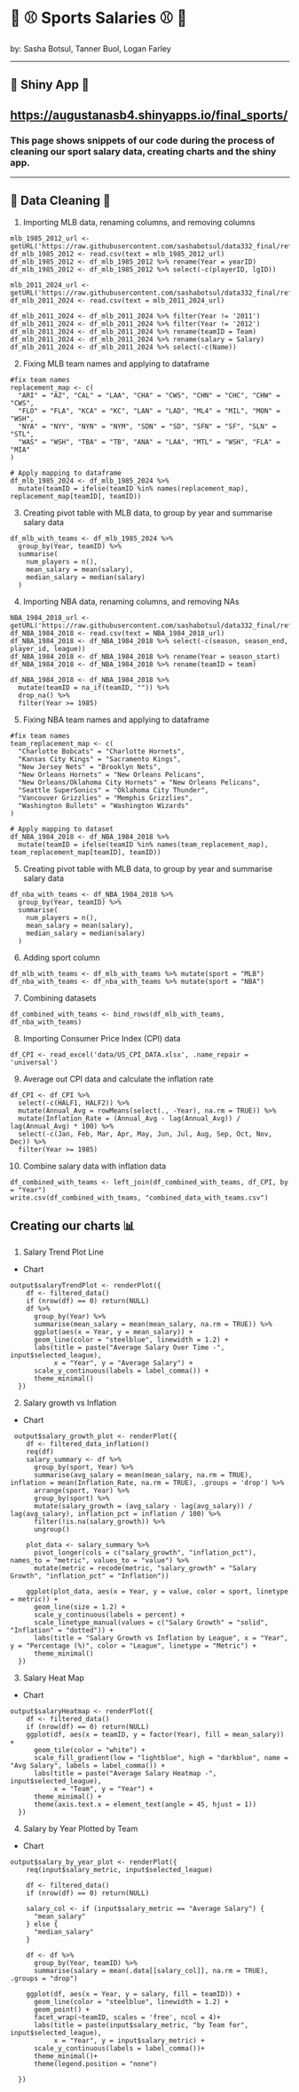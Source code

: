# 🏀 ⚾ Sports Salaries ⚾ 🏀
<p> by: Sasha Botsul, Tanner Buol, Logan Farley </p>

---
## 🎉 Shiny App 🎉 
https://augustanasb4.shinyapps.io/final_sports/
---

### This page shows snippets of our code during the process of cleaning our sport salary data, creating charts and the shiny app.

---
## 🫧 Data Cleaning 🫧
1. Importing MLB data, renaming columns, and removing columns
```
mlb_1985_2012_url <- getURL('https://raw.githubusercontent.com/sashabotsul/data332_final/refs/heads/main/data/MLB_Salaries_1985_2012.csv')
df_mlb_1985_2012 <- read.csv(text = mlb_1985_2012_url)
df_mlb_1985_2012 <- df_mlb_1985_2012 %>% rename(Year = yearID)
df_mlb_1985_2012 <- df_mlb_1985_2012 %>% select(-c(playerID, lgID))

mlb_2011_2024_url <- getURL('https://raw.githubusercontent.com/sashabotsul/data332_final/refs/heads/main/data/mlb_salary_data_2011_2024.csv')
df_mlb_2011_2024 <- read.csv(text = mlb_2011_2024_url)

df_mlb_2011_2024 <- df_mlb_2011_2024 %>% filter(Year != '2011')
df_mlb_2011_2024 <- df_mlb_2011_2024 %>% filter(Year != '2012')
df_mlb_2011_2024 <- df_mlb_2011_2024 %>% rename(teamID = Team)
df_mlb_2011_2024 <- df_mlb_2011_2024 %>% rename(salary = Salary)
df_mlb_2011_2024 <- df_mlb_2011_2024 %>% select(-c(Name))
```

2. Fixing MLB team names and applying to dataframe
```
#fix team names
replacement_map <- c(
  "ARI" = "AZ", "CAL" = "LAA", "CHA" = "CWS", "CHN" = "CHC", "CHW" = "CWS",
  "FLO" = "FLA", "KCA" = "KC", "LAN" = "LAD", "ML4" = "MIL", "MON" = "WSH",
  "NYA" = "NYY", "NYN" = "NYM", "SDN" = "SD", "SFN" = "SF", "SLN" = "STL",
  "WAS" = "WSH", "TBA" = "TB", "ANA" = "LAA", "MTL" = "WSH", "FLA" = "MIA"
)

# Apply mapping to dataframe
df_mlb_1985_2024 <- df_mlb_1985_2024 %>%
  mutate(teamID = ifelse(teamID %in% names(replacement_map), replacement_map[teamID], teamID))
```

3. Creating pivot table with MLB data, to group by year and summarise salary data
```
df_mlb_with_teams <- df_mlb_1985_2024 %>%
  group_by(Year, teamID) %>%
  summarise(
    num_players = n(),
    mean_salary = mean(salary),
    median_salary = median(salary)
  )
```

4. Importing NBA data, renaming columns, and removing NAs
```
NBA_1984_2018_url <- getURL('https://raw.githubusercontent.com/sashabotsul/data332_final/refs/heads/main/data/NBA_Salaries_1985to2018.csv')
df_NBA_1984_2018 <- read.csv(text = NBA_1984_2018_url)
df_NBA_1984_2018 <- df_NBA_1984_2018 %>% select(-c(season, season_end, player_id, league))
df_NBA_1984_2018 <- df_NBA_1984_2018 %>% rename(Year = season_start)
df_NBA_1984_2018 <- df_NBA_1984_2018 %>% rename(teamID = team)

df_NBA_1984_2018 <- df_NBA_1984_2018 %>%
  mutate(teamID = na_if(teamID, "")) %>%
  drop_na() %>%
  filter(Year >= 1985)
```

5. Fixing NBA team names and applying to dataframe
```
#fix team names
team_replacement_map <- c(
  "Charlotte Bobcats" = "Charlotte Hornets",
  "Kansas City Kings" = "Sacramento Kings",
  "New Jersey Nets" = "Brooklyn Nets",
  "New Orleans Hornets" = "New Orleans Pelicans",
  "New Orleans/Oklahoma City Hornets" = "New Orleans Pelicans",
  "Seattle SuperSonics" = "Oklahoma City Thunder",
  "Vancouver Grizzlies" = "Memphis Grizzlies",
  "Washington Bullets" = "Washington Wizards"
)

# Apply mapping to dataset
df_NBA_1984_2018 <- df_NBA_1984_2018 %>%
  mutate(teamID = ifelse(teamID %in% names(team_replacement_map), team_replacement_map[teamID], teamID))
```

5. Creating pivot table with MLB data, to group by year and summarise salary data
```
df_nba_with_teams <- df_NBA_1984_2018 %>%
  group_by(Year, teamID) %>%
  summarise(
    num_players = n(),
    mean_salary = mean(salary),
    median_salary = median(salary)
  )
```

6. Adding sport column
```
df_mlb_with_teams <- df_mlb_with_teams %>% mutate(sport = "MLB")
df_nba_with_teams <- df_nba_with_teams %>% mutate(sport = "NBA")
```

7. Combining datasets
```
df_combined_with_teams <- bind_rows(df_mlb_with_teams, df_nba_with_teams)
```

8. Importing Consumer Price Index (CPI) data
```
df_CPI <- read_excel('data/US_CPI_DATA.xlsx', .name_repair = 'universal')
```

9. Average out CPI data and calculate the inflation rate
```
df_CPI <- df_CPI %>%
  select(-c(HALF1, HALF2)) %>%
  mutate(Annual_Avg = rowMeans(select(., -Year), na.rm = TRUE)) %>%
  mutate(Inflation_Rate = (Annual_Avg - lag(Annual_Avg)) / lag(Annual_Avg) * 100) %>%
  select(-c(Jan, Feb, Mar, Apr, May, Jun, Jul, Aug, Sep, Oct, Nov, Dec)) %>%
  filter(Year >= 1985)
```

10. Combine salary data with inflation data
```
df_combined_with_teams <- left_join(df_combined_with_teams, df_CPI, by = "Year")
write.csv(df_combined_with_teams, "combined_data_with_teams.csv")
```

## Creating our charts 📊
1. Salary Trend Plot Line
- Chart
```
output$salaryTrendPlot <- renderPlot({
    df <- filtered_data()
    if (nrow(df) == 0) return(NULL)
    df %>%
      group_by(Year) %>%
      summarise(mean_salary = mean(mean_salary, na.rm = TRUE)) %>%
      ggplot(aes(x = Year, y = mean_salary)) +
      geom_line(color = "steelblue", linewidth = 1.2) +
      labs(title = paste("Average Salary Over Time -", input$selected_league),
           x = "Year", y = "Average Salary") +
      scale_y_continuous(labels = label_comma()) +
      theme_minimal()
  })
```

2. Salary growth vs Inflation
- Chart
```
 output$salary_growth_plot <- renderPlot({
    df <- filtered_data_inflation()
    req(df)
    salary_summary <- df %>%
      group_by(sport, Year) %>%
      summarise(avg_salary = mean(mean_salary, na.rm = TRUE), inflation = mean(Inflation_Rate, na.rm = TRUE), .groups = 'drop') %>%
      arrange(sport, Year) %>%
      group_by(sport) %>%
      mutate(salary_growth = (avg_salary - lag(avg_salary)) / lag(avg_salary), inflation_pct = inflation / 100) %>%
      filter(!is.na(salary_growth)) %>%
      ungroup()
    
    plot_data <- salary_summary %>%
      pivot_longer(cols = c("salary_growth", "inflation_pct"), names_to = "metric", values_to = "value") %>%
      mutate(metric = recode(metric, "salary_growth" = "Salary Growth", "inflation_pct" = "Inflation"))
    
    ggplot(plot_data, aes(x = Year, y = value, color = sport, linetype = metric)) +
      geom_line(size = 1.2) +
      scale_y_continuous(labels = percent) +
      scale_linetype_manual(values = c("Salary Growth" = "solid", "Inflation" = "dotted")) +
      labs(title = "Salary Growth vs Inflation by League", x = "Year", y = "Percentage (%)", color = "League", linetype = "Metric") +
      theme_minimal()
  })
```

3. Salary Heat Map
- Chart
```
output$salaryHeatmap <- renderPlot({
    df <- filtered_data()
    if (nrow(df) == 0) return(NULL)
    ggplot(df, aes(x = teamID, y = factor(Year), fill = mean_salary)) +
      geom_tile(color = "white") +
      scale_fill_gradient(low = "lightblue", high = "darkblue", name = "Avg Salary", labels = label_comma()) +
      labs(title = paste("Average Salary Heatmap -", input$selected_league),
           x = "Team", y = "Year") +
      theme_minimal() +
      theme(axis.text.x = element_text(angle = 45, hjust = 1))
  })  
```

4. Salary by Year Plotted by Team
- Chart
```
output$salary_by_year_plot <- renderPlot({
    req(input$salary_metric, input$selected_league)
    
    df <- filtered_data() 
    if (nrow(df) == 0) return(NULL)
    
    salary_col <- if (input$salary_metric == "Average Salary") {
      "mean_salary"
    } else {
      "median_salary"
    }
    
    df <- df %>%
      group_by(Year, teamID) %>%
      summarise(salary = mean(.data[[salary_col]], na.rm = TRUE), .groups = "drop")
    
    ggplot(df, aes(x = Year, y = salary, fill = teamID)) +
      geom_line(color = "steelblue", linewidth = 1.2) +
      geom_point() +
      facet_wrap(~teamID, scales = 'free', ncol = 4)+
      labs(title = paste(input$salary_metric, "by Team for", input$selected_league),
           x = "Year", y = input$salary_metric) +
      scale_y_continuous(labels = label_comma())+
      theme_minimal()+
      theme(legend.position = "none")
    
  })
```


